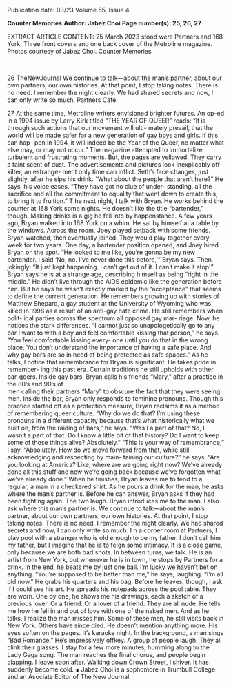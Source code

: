 Publication date: 03/23
Volume 55, Issue 4

**Counter Memories**
**Author: Jabez Choi**
**Page number(s): 25, 26, 27**

EXTRACT ARTICLE CONTENT:
25
March 2023
stood were Partners 
and 168 York.
Three front covers and one back 
cover of the Metroline magazine.
Photos courtesy of Jabez Choi.
Counter Memories


<br/>

26
TheNewJournal
We continue to talk—about the man’s partner, 
about our own partners, our own histories. 
At that point, I stop taking notes. There is no need. 
I remember the night clearly. We had shared 
secrets and now, I can only write so much.
Partners Cafe.



27
At the same time, Metroline writers envisioned 
brighter futures. An op-ed in a 1994 issue by Larry 
Kirk titled “THE YEAR OF QUEER” reads: “It 
is through such actions that our movement will ulti-
mately prevail, that the world will be made safer for a 
new generation of gay boys and girls. If this can hap-
pen in 1994, it will indeed be the Year of the Queer, 
no matter what else may, or may not occur.” The 
magazine attempted to immortalize turbulent and 
frustrating moments. But, the pages are yellowed. 
They carry a faint scent of dust. The advertisements 
and pictures look inexplicably off-kilter, an estrange-
ment only time can inflict.
Seth’s face changes, just slightly, after he sips 
his drink.
“What about the people that aren’t here?” He 
says, his voice eases. “They have got no clue of under-
standing, all the sacrifice and all the commitment to 
equality that went down to create this, to bring it 
to fruition.”
T
he next night, I talk with Bryan. He works 
behind the counter at 168 York some nights. He 
doesn’t like the title “bartender,” though. Making 
drinks is a gig he fell into by happenstance. A few 
years ago, Bryan walked into 168 York on a whim. 
He sat by himself at a table by the windows. Across 
the room, Joey played setback with some friends. 
Bryan watched, then eventually joined. They would 
play together every week for two years. One day, a 
bartender position opened, and Joey hired Bryan 
on the spot.
“He looked to me like, you’re gonna be my new 
bartender. I said ‘No, no. I’ve never done this before,’” 
Bryan says. Then, jokingly: “It just kept happening. I 
can’t get out of it. I can’t make it stop!”
Bryan says he is at a strange age, describing 
himself as being “right in the middle.” He didn’t 
live through the AIDS epidemic like the generation 
before him. But he says he wasn’t exactly marked 
by the “acceptance” that seems to define the current 
generation. He remembers growing up with stories 
of Matthew Shepard, a gay student at the University 
of Wyoming who was killed in 1998 as a result of an 
anti-gay hate crime. He still remembers when polit-
ical parties across the spectrum all opposed gay mar-
riage. Now, he notices the stark differences. 
“I cannot just so unapologetically go to any bar I 
want to with a boy and feel comfortable kissing that 
person,” he says. “You feel comfortable kissing every-
one until you do that in the wrong place. You don’t 
understand the importance of having a safe place. 
And why gay bars are so in need of being protected 
as safe spaces.”
As he talks, I notice that remembrance for 
Bryan is significant. He takes pride in remember-
ing this past era. Certain traditions he still upholds 
with other bar-goers. Inside gay bars, Bryan calls his 
friends “Mary,” after a practice in the 80’s and 90’s of  
men calling their partners “Mary” to obscure the fact 
that they were seeing men. Inside the bar, Bryan only 
responds to feminine pronouns. Though this practice 
started off as a protection measure, Bryan reclaims it 
as a method of remembering queer culture. 
“Why do we do that? I’m using these pronouns 
in a different capacity because that’s what historically 
what we built on, from the raiding of bars,” he says. 
“Was I a part of that? No, I wasn’t a part of that. Do 
I know a little bit of that history? Do I want to keep 
some of those things alive? Absolutely.”
“This is your way of remembrance,” I say.
“Absolutely. How do we move forward from that, 
while still acknowledging and respecting by main-
taining our culture?” he says. “Are you looking at 
America? Like, where are we going right now? We’ve 
already done all this stuff and now we’re going back 
because we’ve forgotten what we’ve already done.”
When he finishes, Bryan leaves me to tend to a 
regular, a man in a checkered shirt. As he pours a 
drink for the man, he asks where the man’s partner 
is. Before he can answer, Bryan asks if they had been 
fighting again. The two laugh. Bryan introduces me 
to the man. I also ask where this man’s partner is. We 
continue to talk—about the man’s partner, about our 
own partners, our own histories. At that point, I stop 
taking notes. There is no need. I remember the night 
clearly. We had shared secrets and now, I can only 
write so much. 
I
n a corner room at Partners, I play pool with 
a stranger who is old enough to be my father. I 
don’t call him my father, but I imagine that he is to 
feign some intimacy. It is a close game, only because 
we are both bad shots. In between turns, we talk. He 
is an artist from New York, but whenever he is in 
town, he stops by Partners for a drink. In the end, he 
beats me by just one ball. I’m lucky we haven’t bet 
on anything.
“You’re supposed to be better than me,” he says, 
laughing. “I’m all old now.”
He grabs his quarters and his bag. Before he 
leaves, though, I ask if I could see his art. He spreads 
his notepads across the pool table. They are worn. 
One by one, he shows me his drawings, each a sketch 
of a previous lover. Or a friend. Or a lover of a friend. 
They are all nude. He tells me how he fell in and out 
of love with one of the naked men. And as he talks, I 
realize the man misses him. Some of these men, he 
still visits back in New York. Others have since died. 
He doesn’t mention anything more. His eyes soften 
on the pages. 
It’s karaoke night. In the background, a man 
sings “Bad Romance.” He’s impressively offkey. A 
group of people laugh. They all clink their glasses. 
I stay for a few more minutes, humming along 
to the Lady Gaga song. The man reaches the final 
chorus, and people begin clapping. I leave soon 
after. Walking down Crown Street, I shiver. It has 
suddenly become cold. ∎
Jabez Choi is a sophomore in Trumbull College 
and an Asociate Editor of The New Journal.